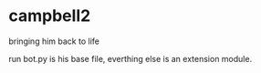 # campbell2
bringing him back to life

run bot.py is his base file, everthing else is an extension module.
